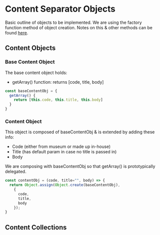 # Content Separator Objects
Basic outline of objects to be implemented. We are using the factory function method of object creation. Notes on this & other methods can be found [here](https://github.com/jtanadi/webTools/blob/master/contentSeparator/notes.md).

## Content Objects
### Base Content Object
The base content object holds:
- getArray() function: returns [code, title, body]
```javascript
const baseContentObj = {
  getArray() {
    return [this.code, this.title, this.body]
  }
}
```

### Content Object
This object is composed of baseContentObj & is extended by adding these info:
- Code (either from museum or made up in-house)
- Title (has default param in case no title is passed in)
- Body

We are composing with baseContentObj so that getArray() is prototypically delegated.

```javascript
const contentObj = (code, title="", body) => {
  return Object.assign(Object.create(baseContentObj),
    {
      code,
      title,
      body
    });
}
```

## Content Collections
